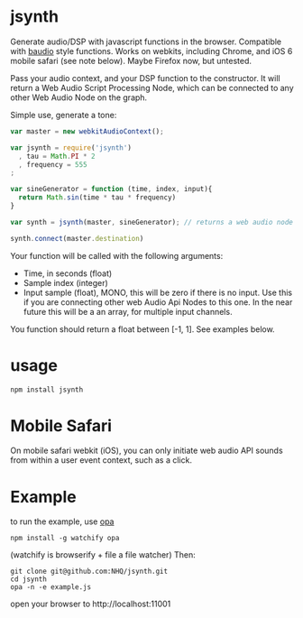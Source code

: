 # jsynth

Generate audio/DSP with javascript functions in the browser. Compatible with [baudio](https://github.com/substack/baudio) style functions. Works on webkits, including Chrome, and iOS 6 mobile safari (see note below). Maybe Firefox now, but untested.

Pass your audio context, and your DSP function to the constructor.
It will return a Web Audio Script Processing Node, which can be connected to any other Web Audio Node on the graph.

Simple use, generate a tone:
```js
var master = new webkitAudioContext();

var jsynth = require('jsynth')
  , tau = Math.PI * 2
  , frequency = 555
;

var sineGenerator = function (time, index, input){
  return Math.sin(time * tau * frequency)
}

var synth = jsynth(master, sineGenerator); // returns a web audio node

synth.connect(master.destination)

```

Your function will be called with the following arguments:

* Time, in seconds (float)
* Sample index (integer)
* Input sample (float), MONO, this will be zero if there is no input. Use this if you are connecting other web Audio Api Nodes to this one. In the near future this will be a an array, for multiple input channels.

You function should return a float between [-1, 1]. See examples below.

# usage

```bash
npm install jsynth
```

# Mobile Safari
On mobile safari webkit (iOS), you can only initiate web audio API sounds from within a user event context, such as a click.

# Example

to run the example, use [opa](https://github.com/nhq/opa)
```
npm install -g watchify opa
```
(watchify is browserify + file a file watcher) 
Then:
```
git clone git@github.com:NHQ/jsynth.git
cd jsynth
opa -n -e example.js 
```
open your browser to http://localhost:11001